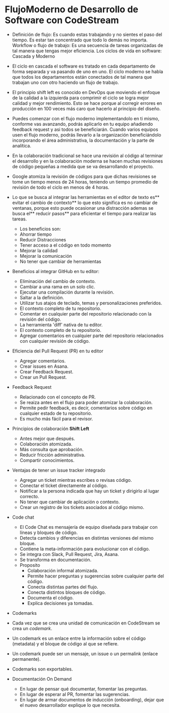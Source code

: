 # FlujoModerno de Desarrollo de Software con CodeStream

- Definición de flujo: Es cuando estas trabajando y no sientes el paso del tiempo. Es estar tan concentrado que todo lo demás no importa.
Workflow o flujo de trabajo: Es una secuencia de tareas organizadas de tal manera que tengas mejor eficiencia.
Los ciclos de vida en software: Cascada y Moderno

- El ciclo en cascada el software es tratado en cada departamento de forma separada y va pasando de uno en uno.
El ciclo moderno se habla que todos los departamentos están conectados de tal manera que trabajan uno con otro haciendo un flujo de trabajo.

- El principio shift left es conocido en DevOps que moviendo el enfoque de la calidad a la izquierda para comprimir el ciclo se logra mejor calidad y mejor rendimiento.
Esto se hace porque al corregir errores en producción en 100 veces más caro que hacerlo al principio del diseño.

- Puedes comenzar con el flujo moderno implementandolo en ti mismo, conforme vas avanzando, podrás aplicarlo en tu equipo añadiendo feedback request y asi todos se beneficiarán.
Cuando varios equipos usen el flujo moderno, podrás llevarlo a la organización beneficiándolo incorporando el área administrativa, la documentación y la parte de analítica.

- En la colaboración tradicional se hace una revisión al código al terminar el desarrollo y en la colaboración moderna se hacen muchas revisiones de código pequeñas a medida que se va desarrollando el proyecto.
- Google atomiza la revisión de códigos para que dichas revisiones se tome un tiempo menos de 24 horas, teniendo un tiempo promedio de revisión de todo el ciclo en menos de 4 horas.

- Lo que se busca al integrar las herramientas en el editor de texto es** evitar el cambio de contexto** lo que esto significa es no cambiar de ventanas, porque esto puede ocasionar una distracción ademas se busca el** reducir pasos** para eficientar el tiempo para realizar las tareas.
  - Los beneficios son:
  - Ahorrar tiempo
  - Reducir Distracciones
  - Tener acceso a el código en todo momento
  - Mejorar la calidad
  - Mejorar la comunicación
  - No tener que cambiar de herramientas
 
- Beneficios al integrar GitHub en tu editor:
  - Eliminación del cambio de contexto.
  - Cambiar a una rama en un solo clic.
  - Ejecutar una compilación durante la revisión.
  - Saltar a la definición.
  - Utilizar tus atajos de teclado, temas y personalizaciones preferidos.
  - El contexto completo de tu repositorio.
  - Comentar en cualquier parte del repositorio relacionado con la revisión del código.
  - La herramienta 'diff' nativa de tu editor.
  - El contexto completo de tu repositorio.
  - Agregar comentarios en cualquier parte del repositorio relacionados con cualquier revisión de código.
  
- Eficiencia del Pull Request (PR) en tu editor
  - Agregar comentarios.
  - Crear issues en Asana.
  - Crear Feedback Request.
  - Crear un Pull Request.
  
- Feedback Request
  - Relacionado con el concepto de PR.
  - Se reaiza antes en el flujo para poder atomizar la colaboración.
  - Permite pedir feedback, es decir, comentarios sobre código en cualquier estado de tu repositorio.
  - Es mucho más fácil para el revisor.
  
- Principios de colaboración **Shift Left**
  - Antes mejor que después.
  - Colaboración atomizada.
  - Más consulta que aprobación.
  - Reducir fricción administrativa.
  - Compartir conocimientos.
 
- Ventajas de tener un issue tracker integrado
  - Agregar un ticket mientras escribes o revisas código.
  - Conectar el ticket directamente al código.
  - Notificar a la persona indicada que hay un ticket y dirigirlo al lugar correcto.
  - No tener que cambiar de aplicación o contexto.
  - Crear un registro de los tickets asociados al código mismo.

- Code chat
  - El Code Chat es mensajería de equipo diseñada para trabajar con líneas y bloques de código.
  - Detecta cambios y diferencias en distintas versiones del mismo bloque.
  - Contiene la meta-información para evolucionar con el código.
  - Se integra con Slack, Pull Request, Jira, Asana.
  - Se transforma en documentación.
  - Proposito
    - Colaboración informal atomizada.
    - Permite hacer preguntas y sugerencias sobre cualquier parte del código.
    - Conecta distintas partes del flujo.
    - Conecta distintos bloques de código.
    - Documenta el código.
    - Explica decisiones ya tomadas.
  
 - Codemarks
  - Cada vez que se crea una unidad de comunicación en CodeStream se crea un *codemark*.
  - Un codemark es un enlace entre la información sobre el código (metadata) y el bloque de código al que se refiere.
  - Un codemark puede ser un mensaje, un issue o un permalink (enlace permanente).
  - Codemarks son exportables.
  
- Documentación On Demand
  - En lugar de pensar qué documentar, fomentar las preguntas.
  - En lugar de esperar al PR, fomentar las sugerencias.
  - En lugar de armar documentos de inducción (onboarding), dejar que el nuevo desarrollador explique lo que necesita.
